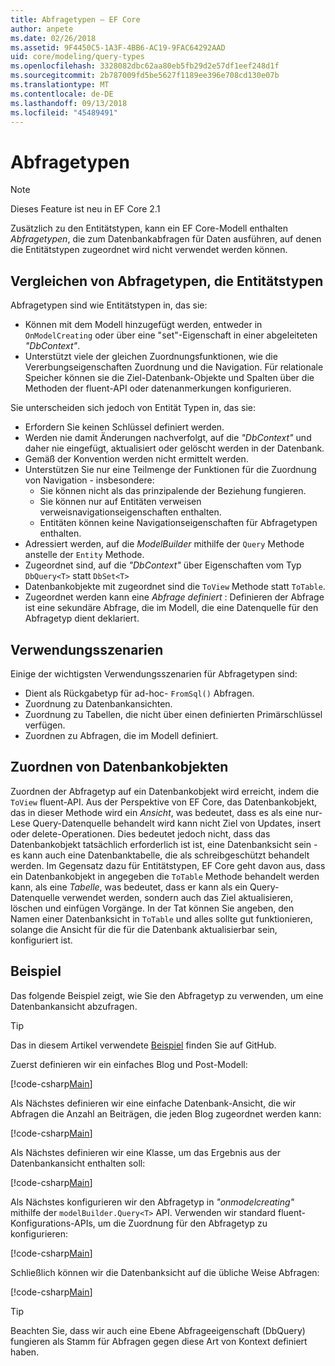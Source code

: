 ```yaml
---
title: Abfragetypen – EF Core
author: anpete
ms.date: 02/26/2018
ms.assetid: 9F4450C5-1A3F-4BB6-AC19-9FAC64292AAD
uid: core/modeling/query-types
ms.openlocfilehash: 3328082dbc62aa80eb5fb29d2e57df1eef248d1f
ms.sourcegitcommit: 2b787009fd5be5627f1189ee396e708cd130e07b
ms.translationtype: MT
ms.contentlocale: de-DE
ms.lasthandoff: 09/13/2018
ms.locfileid: "45489491"
---
```

# <a name="query-types"></a>Abfragetypen
> [!NOTE]
> Dieses Feature ist neu in EF Core 2.1

Zusätzlich zu den Entitätstypen, kann ein EF Core-Modell enthalten _Abfragetypen_, die zum Datenbankabfragen für Daten ausführen, auf denen die Entitätstypen zugeordnet wird nicht verwendet werden können.

## <a name="compare-query-types-to-entity-types"></a>Vergleichen von Abfragetypen, die Entitätstypen

Abfragetypen sind wie Entitätstypen in, das sie:

- Können mit dem Modell hinzugefügt werden, entweder in `OnModelCreating` oder über eine "set"-Eigenschaft in einer abgeleiteten _"DbContext"_.
- Unterstützt viele der gleichen Zuordnungsfunktionen, wie die Vererbungseigenschaften Zuordnung und die Navigation. Für relationale Speicher können sie die Ziel-Datenbank-Objekte und Spalten über die Methoden der fluent-API oder datenanmerkungen konfigurieren.

Sie unterscheiden sich jedoch von Entität Typen in, das sie:

- Erfordern Sie keinen Schlüssel definiert werden.
- Werden nie damit Änderungen nachverfolgt, auf die _"DbContext"_ und daher nie eingefügt, aktualisiert oder gelöscht werden in der Datenbank.
- Gemäß der Konvention werden nicht ermittelt werden.
- Unterstützen Sie nur eine Teilmenge der Funktionen für die Zuordnung von Navigation - insbesondere:
  - Sie können nicht als das prinzipalende der Beziehung fungieren.
  - Sie können nur auf Entitäten verweisen verweisnavigationseigenschaften enthalten.
  - Entitäten können keine Navigationseigenschaften für Abfragetypen enthalten.
- Adressiert werden, auf die _ModelBuilder_ mithilfe der `Query` Methode anstelle der `Entity` Methode.
- Zugeordnet sind, auf die _"DbContext"_ über Eigenschaften vom Typ `DbQuery<T>` statt `DbSet<T>`
- Datenbankobjekte mit zugeordnet sind die `ToView` Methode statt `ToTable`.
- Zugeordnet werden kann eine _Abfrage definiert_ : Definieren der Abfrage ist eine sekundäre Abfrage, die im Modell, die eine Datenquelle für den Abfragetyp dient deklariert.

## <a name="usage-scenarios"></a>Verwendungsszenarien

Einige der wichtigsten Verwendungsszenarien für Abfragetypen sind:

- Dient als Rückgabetyp für ad-hoc- `FromSql()` Abfragen.
- Zuordnung zu Datenbankansichten.
- Zuordnung zu Tabellen, die nicht über einen definierten Primärschlüssel verfügen.
- Zuordnen zu Abfragen, die im Modell definiert.

## <a name="mapping-to-database-objects"></a>Zuordnen von Datenbankobjekten

Zuordnen der Abfragetyp auf ein Datenbankobjekt wird erreicht, indem die `ToView` fluent-API. Aus der Perspektive von EF Core, das Datenbankobjekt, das in dieser Methode wird ein _Ansicht_, was bedeutet, dass es als eine nur-Lese Query-Datenquelle behandelt wird kann nicht Ziel von Updates, insert oder delete-Operationen. Dies bedeutet jedoch nicht, dass das Datenbankobjekt tatsächlich erforderlich ist ist, eine Datenbanksicht sein - es kann auch eine Datenbanktabelle, die als schreibgeschützt behandelt werden. Im Gegensatz dazu für Entitätstypen, EF Core geht davon aus, dass ein Datenbankobjekt in angegeben die `ToTable` Methode behandelt werden kann, als eine _Tabelle_, was bedeutet, dass er kann als ein Query-Datenquelle verwendet werden, sondern auch das Ziel aktualisieren, löschen und einfügen Vorgänge. In der Tat können Sie angeben, den Namen einer Datenbanksicht in `ToTable` und alles sollte gut funktionieren, solange die Ansicht für die für die Datenbank aktualisierbar sein, konfiguriert ist.

## <a name="example"></a>Beispiel

Das folgende Beispiel zeigt, wie Sie den Abfragetyp zu verwenden, um eine Datenbankansicht abzufragen.

> [!TIP]
> Das in diesem Artikel verwendete [Beispiel](https://github.com/aspnet/EntityFrameworkCore/tree/master/samples/QueryTypes) finden Sie auf GitHub.

Zuerst definieren wir ein einfaches Blog und Post-Modell:

[!code-csharp[Main](../../../efcore-repo/samples/QueryTypes/Program.cs#Entities)]

Als Nächstes definieren wir eine einfache Datenbank-Ansicht, die wir Abfragen die Anzahl an Beiträgen, die jeden Blog zugeordnet werden kann:

[!code-csharp[Main](../../../efcore-repo/samples/QueryTypes/Program.cs#View)]

Als Nächstes definieren wir eine Klasse, um das Ergebnis aus der Datenbankansicht enthalten soll:

[!code-csharp[Main](../../../efcore-repo/samples/QueryTypes/Program.cs#QueryType)]

Als Nächstes konfigurieren wir den Abfragetyp in _"onmodelcreating"_ mithilfe der `modelBuilder.Query<T>` API.
Verwenden wir standard fluent-Konfigurations-APIs, um die Zuordnung für den Abfragetyp zu konfigurieren:

[!code-csharp[Main](../../../efcore-repo/samples/QueryTypes/Program.cs#Configuration)]

Schließlich können wir die Datenbanksicht auf die übliche Weise Abfragen:

[!code-csharp[Main](../../../efcore-repo/samples/QueryTypes/Program.cs#Query)]

> [!TIP]
> Beachten Sie, dass wir auch eine Ebene Abfrageeigenschaft (DbQuery) fungieren als Stamm für Abfragen gegen diese Art von Kontext definiert haben.
